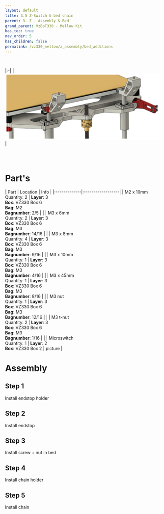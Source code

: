 ```yaml
---
layout: default
title: 3.5 Z-Switch & bed chain
parent: 3. Z - Assembly & Bed
grand_parent: VzBoT330 - Mellow Kit
has_toc: true
nav_order: 5
has_children: false
permalink: /vz330_mellow/z_assembly/bed_additions
---
```


<br>

|:-|
| ![Overview](../../assets/images/manual/vz330_mellow/z_assembly/bed_additions/overview.png) |

<br>
<br>

# Part's

| Part | Location | Info |
|:-------------|:------------------|
| M2 x 10mm <br> Quantity: 2 | **Layer**: 3 <br> **Box**: VZ330 Box 6 <br> **Bag**: M2 <br> **Bagnumber**: 2/5 |  |
| M3 x 6mm <br> Quantity: 2 | **Layer**: 3 <br> **Box**: VZ330 Box 6 <br> **Bag**: M3 <br> **Bagnumber**: 14/16 |  |
| M3 x 8mm <br> Quantity: 4 | **Layer**: 3 <br> **Box**: VZ330 Box 6 <br> **Bag**: M3 <br> **Bagnumber**: 9/16 |  |
| M3 x 10mm <br> Quantity: 1 | **Layer**: 3 <br> **Box**: VZ330 Box 6 <br> **Bag**: M3 <br> **Bagnumber**: 4/16 |  |
| M3 x 45mm <br> Quantity: 1 | **Layer**: 3 <br> **Box**: VZ330 Box 6 <br> **Bag**: M3 <br> **Bagnumber**: 8/16 |  |
| M3 nut <br> Quantity: 1 | **Layer**: 3 <br> **Box**: VZ330 Box 6 <br> **Bag**: M3 <br> **Bagnumber**: 12/16 |  |
| M3 t-nut <br> Quantity: 2 | **Layer**: 3 <br> **Box**: VZ330 Box 6 <br> **Bag**: M3 <br> **Bagnumber**: 1/16 |  |
| Microswitch <br> Quantity: 1 | **Layer**: 2 <br> **Box**: VZ330 Box 2 | picture |

# Assembly

## Step 1

Install endstop holder

## Step 2

Install endstop

## Step 3

Install screw + nut in bed

## Step 4

Install chain holder

## Step 5

Install chain
